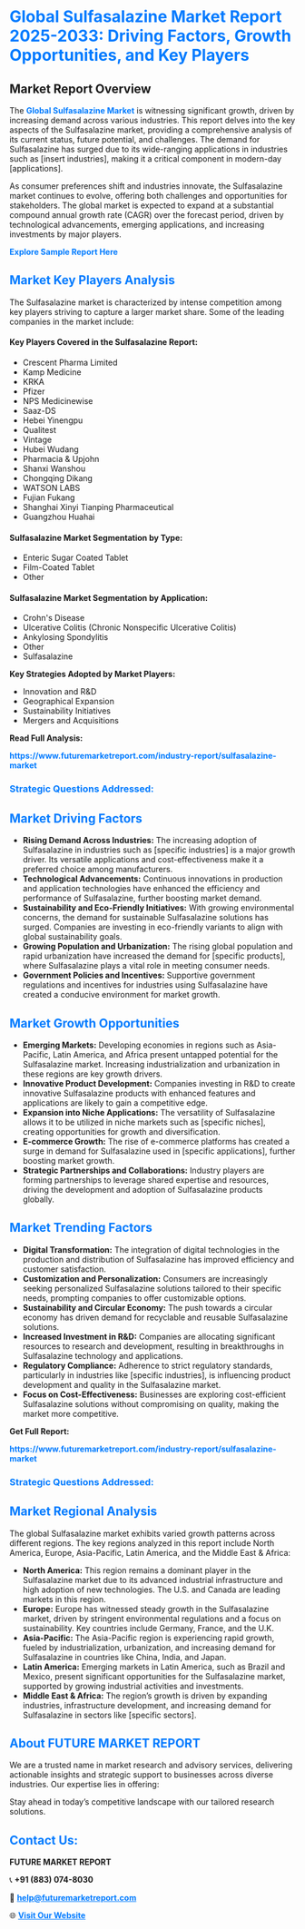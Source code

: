 <h1 style="color: #007BFF;">Global Sulfasalazine Market Report 2025-2033: Driving Factors, Growth Opportunities, and Key Players</h1>

<section id="overview">
<h2>Market Report Overview</h2>
<p>The <a href="https://www.futuremarketreport.com/industry-report/sulfasalazine-market" style="color: #007BFF; text-decoration: none;"><strong>Global Sulfasalazine Market</strong></a> is witnessing significant growth, driven by increasing demand across various industries. This report delves into the key aspects of the Sulfasalazine market, providing a comprehensive analysis of its current status, future potential, and challenges. The demand for Sulfasalazine has surged due to its wide-ranging applications in industries such as [insert industries], making it a critical component in modern-day [applications].</p>
<p>As consumer preferences shift and industries innovate, the Sulfasalazine market continues to evolve, offering both challenges and opportunities for stakeholders. The global market is expected to expand at a substantial compound annual growth rate (CAGR) over the forecast period, driven by technological advancements, emerging applications, and increasing investments by major players.</p>
</section>

<section id="overview">
<p><a href="https://www.futuremarketreport.com/request-sample/reportId=125625" style="color: #007BFF; text-decoration: none;"><strong>Explore Sample Report Here</strong></a></p>
</section>

<section id="key-players">
<h2 style="color: #007BFF;">Market Key Players Analysis</h2>
<p>The Sulfasalazine market is characterized by intense competition among key players striving to capture a larger market share. Some of the leading companies in the market include:</p>
<h4>Key Players Covered in the Sulfasalazine Report:</h4>
<ul><li>Crescent Pharma Limited</li><li>Kamp Medicine</li><li>KRKA</li><li>Pfizer</li><li>NPS Medicinewise</li><li>Saaz-DS</li><li>Hebei Yinengpu</li><li>Qualitest</li><li>Vintage</li><li>Hubei Wudang</li><li>Pharmacia &amp; Upjohn</li><li>Shanxi Wanshou</li><li>Chongqing Dikang</li><li>WATSON LABS</li><li>Fujian Fukang</li><li>Shanghai Xinyi Tianping Pharmaceutical</li><li>Guangzhou Huahai</li></ul>
<h4>Sulfasalazine Market Segmentation by Type:</h4>
<ul><li>Enteric Sugar Coated Tablet</li><li>Film-Coated Tablet</li><li>Other</li></ul>

<h4>Sulfasalazine Market Segmentation by Application:</h4>
<ul><li>Crohn&#039;s Disease</li><li>Ulcerative Colitis (Chronic Nonspecific Ulcerative Colitis)</li><li>Ankylosing Spondylitis</li><li>Other</li><li>Sulfasalazine</li></ul>
<p><strong>Key Strategies Adopted by Market Players:</strong></p>
<ul>
<li>Innovation and R&D</li>
<li>Geographical Expansion</li>
<li>Sustainability Initiatives</li>
<li>Mergers and Acquisitions</li>
</ul>
</section>

<section>
<p><strong>Read Full Analysis: </strong></p><a href="https://www.futuremarketreport.com/industry-report/sulfasalazine-market" style="color: #007BFF; text-decoration: none;"><strong>https://www.futuremarketreport.com/industry-report/sulfasalazine-market</strong></a>
<h3 style="color: #007BFF;">Strategic Questions Addressed:</h3>
</section>

<section id="driving-factors">
<h2 style="color: #007BFF;">Market Driving Factors</h2>
<ul>
<li><strong>Rising Demand Across Industries:</strong> The increasing adoption of Sulfasalazine in industries such as [specific industries] is a major growth driver. Its versatile applications and cost-effectiveness make it a preferred choice among manufacturers.</li>
<li><strong>Technological Advancements:</strong> Continuous innovations in production and application technologies have enhanced the efficiency and performance of Sulfasalazine, further boosting market demand.</li>
<li><strong>Sustainability and Eco-Friendly Initiatives:</strong> With growing environmental concerns, the demand for sustainable Sulfasalazine solutions has surged. Companies are investing in eco-friendly variants to align with global sustainability goals.</li>
<li><strong>Growing Population and Urbanization:</strong> The rising global population and rapid urbanization have increased the demand for [specific products], where Sulfasalazine plays a vital role in meeting consumer needs.</li>
<li><strong>Government Policies and Incentives:</strong> Supportive government regulations and incentives for industries using Sulfasalazine have created a conducive environment for market growth.</li>
</ul>
</section>

<section id="growth-opportunities">
<h2 style="color: #007BFF;">Market Growth Opportunities</h2>
<ul>
<li><strong>Emerging Markets:</strong> Developing economies in regions such as Asia-Pacific, Latin America, and Africa present untapped potential for the Sulfasalazine market. Increasing industrialization and urbanization in these regions are key growth drivers.</li>
<li><strong>Innovative Product Development:</strong> Companies investing in R&D to create innovative Sulfasalazine products with enhanced features and applications are likely to gain a competitive edge.</li>
<li><strong>Expansion into Niche Applications:</strong> The versatility of Sulfasalazine allows it to be utilized in niche markets such as [specific niches], creating opportunities for growth and diversification.</li>
<li><strong>E-commerce Growth:</strong> The rise of e-commerce platforms has created a surge in demand for Sulfasalazine used in [specific applications], further boosting market growth.</li>
<li><strong>Strategic Partnerships and Collaborations:</strong> Industry players are forming partnerships to leverage shared expertise and resources, driving the development and adoption of Sulfasalazine products globally.</li>
</ul>
</section>

<section id="trending-factors">
<h2 style="color: #007BFF;">Market Trending Factors</h2>
<ul>
<li><strong>Digital Transformation:</strong> The integration of digital technologies in the production and distribution of Sulfasalazine has improved efficiency and customer satisfaction.</li>
<li><strong>Customization and Personalization:</strong> Consumers are increasingly seeking personalized Sulfasalazine solutions tailored to their specific needs, prompting companies to offer customizable options.</li>
<li><strong>Sustainability and Circular Economy:</strong> The push towards a circular economy has driven demand for recyclable and reusable Sulfasalazine solutions.</li>
<li><strong>Increased Investment in R&D:</strong> Companies are allocating significant resources to research and development, resulting in breakthroughs in Sulfasalazine technology and applications.</li>
<li><strong>Regulatory Compliance:</strong> Adherence to strict regulatory standards, particularly in industries like [specific industries], is influencing product development and quality in the Sulfasalazine market.</li>
<li><strong>Focus on Cost-Effectiveness:</strong> Businesses are exploring cost-efficient Sulfasalazine solutions without compromising on quality, making the market more competitive.</li>
</ul>
</section>

<section>
<p><strong>Get Full Report: </strong></p><a href="https://www.futuremarketreport.com/industry-report/sulfasalazine-market" style="color: #007BFF; text-decoration: none;"><strong>https://www.futuremarketreport.com/industry-report/sulfasalazine-market</strong></a>
<h3 style="color: #007BFF;">Strategic Questions Addressed:</h3>
</section>


<section id="regional-analysis">
<h2 style="color: #007BFF;">Market Regional Analysis</h2>
<p>The global Sulfasalazine market exhibits varied growth patterns across different regions. The key regions analyzed in this report include North America, Europe, Asia-Pacific, Latin America, and the Middle East & Africa:</p>
<ul>
<li><strong>North America:</strong> This region remains a dominant player in the Sulfasalazine market due to its advanced industrial infrastructure and high adoption of new technologies. The U.S. and Canada are leading markets in this region.</li>
<li><strong>Europe:</strong> Europe has witnessed steady growth in the Sulfasalazine market, driven by stringent environmental regulations and a focus on sustainability. Key countries include Germany, France, and the U.K.</li>
<li><strong>Asia-Pacific:</strong> The Asia-Pacific region is experiencing rapid growth, fueled by industrialization, urbanization, and increasing demand for Sulfasalazine in countries like China, India, and Japan.</li>
<li><strong>Latin America:</strong> Emerging markets in Latin America, such as Brazil and Mexico, present significant opportunities for the Sulfasalazine market, supported by growing industrial activities and investments.</li>
<li><strong>Middle East & Africa:</strong> The region’s growth is driven by expanding industries, infrastructure development, and increasing demand for Sulfasalazine in sectors like [specific sectors].</li>
</ul>
</section>

<footer>
<h2 style="color: #007BFF;">About FUTURE MARKET REPORT</h2>
<p>We are a trusted name in market research and advisory services, delivering actionable insights and strategic support to businesses across diverse industries. Our expertise lies in offering:</p>

<p>Stay ahead in today’s competitive landscape with our tailored research solutions.</p>

<h2 style="color: #007BFF;">Contact Us:</h2>
<p><strong>FUTURE MARKET REPORT</strong></p>
<p>📞 <strong>+91 (883) 074-8030</strong></p>
<p>📧 <strong><a href="mailto:help@futuremarketreport.com" style="color: #007BFF;">help@futuremarketreport.com</a></strong></p>
<p>🌐 <strong><a href="https://www.futuremarketreport.com/" style="color: #007BFF;">Visit Our Website</a></strong></p>
</footer>
